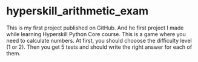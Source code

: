 # hyperskill_arithmetic_exam
This is my first project published on GitHub. And he first project I made while learning Hyperskill Python Core course.
This is a game where you need to calculate numbers.
At first, you should chooose the difficulty level (1 or 2).
Then you get 5 tests and should write the right answer for each of them.
